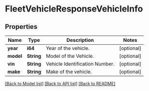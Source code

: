 # FleetVehicleResponseVehicleInfo

## Properties
Name | Type | Description | Notes
------------ | ------------- | ------------- | -------------
**year** | **i64** | Year of the vehicle. | [optional] 
**model** | **String** | Model of the Vehicle. | [optional] 
**vin** | **String** | Vehicle Identification Number. | [optional] 
**make** | **String** | Make of the vehicle. | [optional] 

[[Back to Model list]](../README.md#documentation-for-models) [[Back to API list]](../README.md#documentation-for-api-endpoints) [[Back to README]](../README.md)


